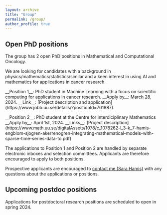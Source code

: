 ```yaml
---
layout: archive
title: "Group"
permalink: /group/
author_profile: true
---
```


## Open PhD positions

<p>The group has 2 open PhD positions in Mathematical and Computational Oncology.</p>

<p>
We are looking for candidates with a background in physics/mathematics/statistics/similar and a keen interest in using AI and mathematics for applications in cancer research. 
</p>

<p>
__Position 1__: PhD student in Machine Learning with a focus on scientific computing for applications in cancer research.  
__Apply by__: March 28, 2024.  
__Link__: [Project description and application](https://www.jobb.uu.se/details/?positionId=701887).     
</p>

<p>
__Position 2__: PhD student at the Centre for Interdiciplinary Mathematics
__Apply by__: April 1st, 2024. 
__Links__: [Project description](https://www.math.uu.se/digitalAssets/1078/c_1078262-l_3-k_7-hamis-engblom-sjogren-akerrenogren-integrating-mathematical-models-with-sparse-time-series-data-to.pdf) 
</p>

<p>
The applications to Position 1 and Position 2 are handled by separate electronic inboxes and selection committees. Applicants are therefore encouraged to apply to both positions. 
</p>

<p>
Prospective applicants are encouraged to <a href="https://sarahamis.github.io/contact/">contact me (Sara Hamis)</a> with any questions about the applications or positions. 
</p>




## Upcoming postdoc positions
<p>Applications for postdoctoral research positions are scheduled to open in spring 2024.</p>





